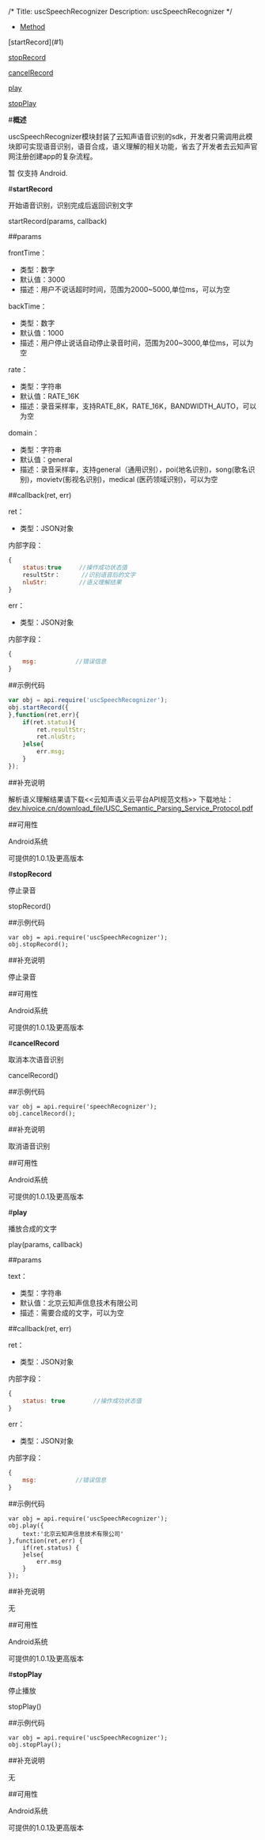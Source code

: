 /*
Title: uscSpeechRecognizer
Description: uscSpeechRecognizer
*/

<ul id="tab" class="clearfix">
	<li class="active"><a href="#method-content">Method</a></li>
</ul>
<div id="method-content">

<div class="outline">
[startRecord](#1)

[stopRecord](#2)

[cancelRecord](#3)

[play](#4)

[stopPlay](#5)
</div>

#**概述**

uscSpeechRecognizer模块封装了云知声语音识别的sdk，开发者只需调用此模块即可实现语音识别，语音合成，语义理解的相关功能，省去了开发者去云知声官网注册创建app的复杂流程。

暂 仅支持 Android. 

#**startRecord**<div id="1"></div>

开始语音识别，识别完成后返回识别文字

startRecord(params, callback)

##params

frontTime：

- 类型：数字
- 默认值：3000
- 描述：用户不说话超时时间，范围为2000~5000,单位ms，可以为空

backTime：

- 类型：数字
- 默认值：1000
- 描述：用户停止说话自动停止录音时间，范围为200~3000,单位ms，可以为空

rate：

- 类型：字符串
- 默认值：RATE_16K
- 描述：录音采样率，支持RATE_8K，RATE_16K，BANDWIDTH_AUTO，可以为空

domain：

- 类型：字符串
- 默认值：general
- 描述：录音采样率，支持general（通用识别），poi(地名识别)，song(歌名识别)，movietv(影视名识别)，medical (医药领域识别)，可以为空

##callback(ret, err)

ret：

- 类型：JSON对象

内部字段：

```js
{
	status:true		//操作成功状态值
	resultStr：		//识别语音后的文字
    nluStr:         //语义理解结果
}
```

err：

- 类型：JSON对象

内部字段：

```js
{
	msg:           //错误信息
}
```

##示例代码

```js
var obj = api.require('uscSpeechRecognizer');obj.startRecord({},function(ret,err){    if(ret.status){        ret.resultStr;        ret.nluStr;    }else{        err.msg;    }});
```

##补充说明

解析语义理解结果请下载<<云知声语义云平台API规范文档>>
下载地址：[dev.hivoice.cn/download_file/USC_Semantic_Parsing_Service_Protocol.pdf](http://dev.hivoice.cn/download_file/USC_Semantic_Parsing_Service_Protocol.pdf)


##可用性

Android系统

可提供的1.0.1及更高版本


#**stopRecord**<div id="2"></div>

停止录音

stopRecord()

##示例代码

```
var obj = api.require('uscSpeechRecognizer');obj.stopRecord();
```

##补充说明

停止录音

##可用性

Android系统

可提供的1.0.1及更高版本


#**cancelRecord**<div id="3"></div>

取消本次语音识别

cancelRecord()

##示例代码

```
var obj = api.require('speechRecognizer');
obj.cancelRecord();
```

##补充说明

取消语音识别

##可用性

Android系统

可提供的1.0.1及更高版本


#**play**<div id="4"></div>

播放合成的文字

play(params, callback)

##params

text：

- 类型：字符串
- 默认值：北京云知声信息技术有限公司
- 描述：需要合成的文字，可以为空

##callback(ret, err)

ret：

- 类型：JSON对象

内部字段：

```js
{
    status: true		//操作成功状态值
}
```

err：

- 类型：JSON对象

内部字段：

```js
{
    msg:           //错误信息
}
```
##示例代码

```
var obj = api.require('uscSpeechRecognizer');obj.play({    text:'北京云知声信息技术有限公司'},function(ret,err) {    if(ret.status) {    }else{        err.msg    }});
```


##补充说明

无

##可用性

Android系统

可提供的1.0.1及更高版本


#**stopPlay**<div id="5"></div>

停止播放

stopPlay()

##示例代码

```
var obj = api.require('uscSpeechRecognizer');obj.stopPlay();
```

##补充说明

无

##可用性

Android系统

可提供的1.0.1及更高版本
